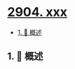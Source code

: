 # [2904. xxx](https://github.com/Tdahuyou/TNotes.leetcode/tree/main/notes/2904.%20xxx)

<!-- region:toc -->

- [1. 📝 概述](#1--概述)

<!-- endregion:toc -->

## 1. 📝 概述
